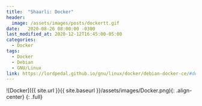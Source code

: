 ```yaml
---
title:  "Shaarli: Docker"
header:
  image: /assets/images/posts/dockertt.gif
date:   2020-08-26 08:00:00 -0300
last_modified_at: 2020-12-12T16:45:00-05:00
categories:
  - Docker
tags:
  - Docker
  - Debian
  - GNU/Linux
link: https://lordpedal.github.io/gnu/linux/docker/debian-docker-ce/#docker-shaarli
---
```


![Docker]({{ site.url }}{{ site.baseurl }}/assets/images/Docker.png){: .align-center}
{: .full}
